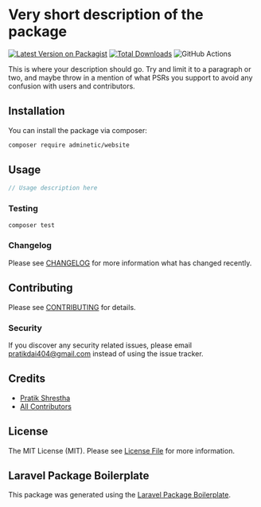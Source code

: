 # Very short description of the package

[![Latest Version on Packagist](https://img.shields.io/packagist/v/adminetic/website.svg?style=flat-square)](https://packagist.org/packages/adminetic/website)
[![Total Downloads](https://img.shields.io/packagist/dt/adminetic/website.svg?style=flat-square)](https://packagist.org/packages/adminetic/website)
![GitHub Actions](https://github.com/adminetic/website/actions/workflows/main.yml/badge.svg)

This is where your description should go. Try and limit it to a paragraph or two, and maybe throw in a mention of what PSRs you support to avoid any confusion with users and contributors.

## Installation

You can install the package via composer:

```bash
composer require adminetic/website
```

## Usage

```php
// Usage description here
```

### Testing

```bash
composer test
```

### Changelog

Please see [CHANGELOG](CHANGELOG.md) for more information what has changed recently.

## Contributing

Please see [CONTRIBUTING](CONTRIBUTING.md) for details.

### Security

If you discover any security related issues, please email pratikdai404@gmail.com instead of using the issue tracker.

## Credits

-   [Pratik Shrestha](https://github.com/adminetic)
-   [All Contributors](../../contributors)

## License

The MIT License (MIT). Please see [License File](LICENSE.md) for more information.

## Laravel Package Boilerplate

This package was generated using the [Laravel Package Boilerplate](https://laravelpackageboilerplate.com).
